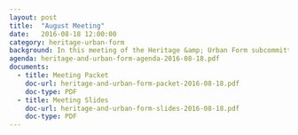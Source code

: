 ```yaml
---
layout: post
title:  "August Meeting"
date:   2016-08-18 12:00:00
category: heritage-urban-form
background: In this meeting of the Heritage &amp; Urban Form subcommittee discussed corridor/road rehab guidelines, our cultural resources, and locations for public art.
agenda: heritage-and-urban-form-agenda-2016-08-18.pdf
documents:
  - title: Meeting Packet
    doc-url: heritage-and-urban-form-packet-2016-08-18.pdf
    doc-type: PDF
  - title: Meeting Slides
    doc-url: heritage-and-urban-form-slides-2016-08-18.pdf
    doc-type: PDF
---
```

